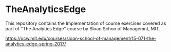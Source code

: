 # TheAnalyticsEdge
This repository contains the Implementation of course exercises covered as part of "The Analytics Edge" course by Sloan Schoo of Managemnt, MIT.

https://ocw.mit.edu/courses/sloan-school-of-management/15-071-the-analytics-edge-spring-2017/

